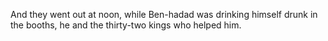 And they went out at noon, while Ben-hadad was drinking himself drunk in the booths, he and the thirty-two kings who helped him.
